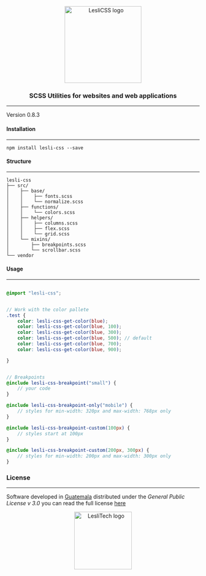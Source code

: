 <p align="center">
	<a href="#" target="_blank">
		<img alt="LesliCSS logo" width="200px" src="https://cdn.lesli.tech/leslidev/leslicss/brand/leslicss-imagotipo.svg" />
	</a>
</p>

<h3 align="center">SCSS Utilities for websites and web applications</h3>

<hr/>

Version 0.8.3  


#### Installation
--------
```console
npm install lesli-css --save
```


#### Structure
--------
```text
lesli-css  
├── src/  
│    ├── base/  
│    │    ├── fonts.scss  
│    │    └── normalize.scss  
│    ├── functions/  
│    │    └── colors.scss  
│    ├── helpers/  
│    │    ├── columns.scss  
│    │    ├── flex.scss  
│    │    └── grid.scss  
│    └── mixins/  
│        ├── breakpoints.scss  
│        └── scrollbar.scss  
└── vendor  
```


#### Usage
--------
```scss

@import "lesli-css";


// Work with the color pallete
.test {
	color: lesli-css-get-color(blue);
	color: lesli-css-get-color(blue, 100);
	color: lesli-css-get-color(blue, 300);
	color: lesli-css-get-color(blue, 500); // default
	color: lesli-css-get-color(blue, 700);
	color: lesli-css-get-color(blue, 900);

}


// Breakpoints
@include lesli-css-breakpoint("small") {
	// your code
}

@include lesli-css-breakpoint-only("mobile") {
	// styles for min-width: 320px and max-width: 768px only
}

@include lesli-css-breakpoint-custom(100px) {
	// styles start at 100px
}

@include lesli-css-breakpoint-custom(200px, 300px) {
	// styles for min-width: 200px and max-width: 300px only
}

```


### License  
------
Software developed in [Guatemala](http://visitguatemala.com/) distributed under the *General Public License v 3.0* you can read the full license [here](http://www.gnu.org/licenses/gpl-3.0.html)

<p align="center">
	<a href="https://www.lesli.tech" target="_blank">
		<img alt="LesliTech logo" width="150" src="https://cdn.lesli.tech/leslitech/brand/leslitech-logo.svg" />
	</a>
</p>
